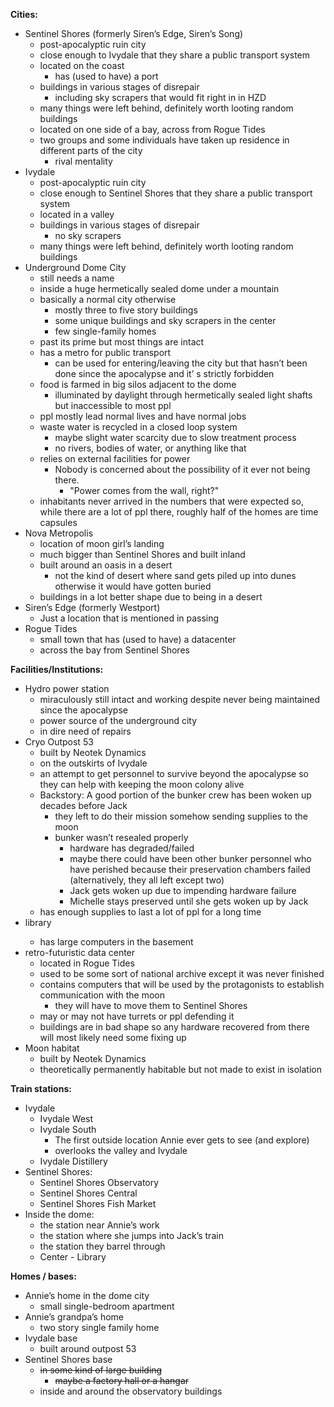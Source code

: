 **Cities:**

* Sentinel Shores (formerly Siren’s Edge, Siren’s Song) 
  * post-apocalyptic ruin city
  * close enough to Ivydale that they share a public transport system
  * located on the coast 
    * has (used to have) a port
  * buildings in various stages of disrepair 
    * including sky scrapers that would fit right in in HZD
  * many things were left behind, definitely worth looting random buildings
  * located on one side of a bay, across from Rogue Tides
  * two groups and some individuals have taken up residence in different parts of the city 
    * rival mentality
* Ivydale 
  * post-apocalyptic ruin city
  * close enough to Sentinel Shores that they share a public transport system
  * located in a valley
  * buildings in various stages of disrepair 
    * no sky scrapers
  * many things were left behind, definitely worth looting random buildings
* Underground Dome City 
  * still needs a name
  * inside a huge hermetically sealed dome under a mountain
  * basically a normal city otherwise 
    * mostly three to five story buildings
    * some unique buildings and sky scrapers in the center
    * few single-family homes
  * past its prime but most things are intact
  * has a metro for public transport 
    * can be used for entering/leaving the city but that hasn’t been done since the apocalypse and it’ s strictly forbidden
  * food is farmed in big silos adjacent to the dome 
    * illuminated by daylight through hermetically sealed light shafts but inaccessible to most ppl
  * ppl mostly lead normal lives and have normal jobs
  * waste water is recycled in a closed loop system 
    * maybe slight water scarcity due to slow treatment process
    * no rivers, bodies of water, or anything like that
  * relies on external facilities for power 
    * Nobody is concerned about the possibility of it ever not being there. 
      * "Power comes from the wall, right?"
  * inhabitants never arrived in the numbers that were expected so, while there are a lot of ppl there, roughly half of the homes are time capsules
* Nova Metropolis 
  * location of moon girl’s landing
  * much bigger than Sentinel Shores and built inland
  * built around an oasis in a desert 
    * not the kind of desert where sand gets piled up into dunes otherwise it would have gotten buried
  * buildings in a lot better shape due to being in a desert
* Siren’s Edge (formerly Westport)
  * Just a location that is mentioned in passing
* Rogue Tides 
  * small town that has (used to have) a datacenter
  * across the bay from Sentinel Shores

**Facilities/Institutions:**

* Hydro power station 
  * miraculously still intact and working despite never being maintained since the apocalypse
  * power source of the underground city
  * in dire need of repairs
* Cryo Outpost 53 
  * built by Neotek Dynamics
  * on the outskirts of Ivydale
  * an attempt to get personnel to survive beyond the apocalypse so they can help with keeping the moon colony alive
  * Backstory: A good portion of the bunker crew has been woken up decades before Jack 
    * they left to do their mission somehow sending supplies to the moon
    * bunker wasn’t resealed properly 
      * hardware has degraded/failed
      * maybe there could have been other bunker personnel who have perished because their preservation chambers failed (alternatively, they all left except two)
      * Jack gets woken up due to impending hardware failure
      * Michelle stays preserved until she gets woken up by Jack
  * has enough supplies to last a lot of ppl for a long time
* <underground dome city> library 
  * has large computers in the basement
* retro-futuristic data center 
  * located in Rogue Tides
  * used to be some sort of national archive except it was never finished
  * contains computers that will be used by the protagonists to establish communication with the moon 
    * they will have to move them to Sentinel Shores
  * may or may not have turrets or ppl defending it
  * buildings are in bad shape so any hardware recovered from there will most likely need some fixing up
* Moon habitat 
  * built by Neotek Dynamics
  * theoretically permanently habitable but not made to exist in isolation

**Train stations:**

* Ivydale 
  * Ivydale West
  * Ivydale South 
    * The first outside location Annie ever gets to see (and explore)
    * overlooks the valley and Ivydale
  * Ivydale Distillery
* Sentinel Shores: 
  * Sentinel Shores Observatory
  * Sentinel Shores Central
  * Sentinel Shores Fish Market
* Inside the dome: 
  * the station near Annie’s work
  * the station where she jumps into Jack’s train
  * the station they barrel through
  * <dome city name> Center - Library

**Homes / bases:**

* Annie’s home in the dome city 
  * small single-bedroom apartment
* Annie’s grandpa’s home 
  * two story single family home
* Ivydale base 
  * built around outpost 53
* Sentinel Shores base 
  * ~~in some kind of large building~~ 
    * ~~maybe a factory hall or a hangar~~
  * inside and around the observatory buildings